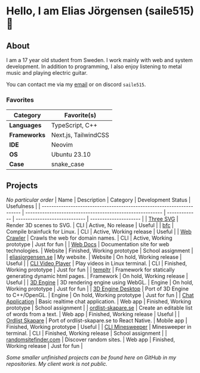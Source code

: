 # Hello, I am Elias Jörgensen (saile515) 👋

## About
I am a 17 year old student from Sweden. I work mainly with web and system development. In addition to programming, I also enjoy listening to metal music and playing electric guitar.

You can contact me via my [email](mailto:elias.jorgensen2006@gmail.com) or on discord `saile515`.

### Favorites
| Category          | Favorite(s)           |
| ----------------- | --------------------- |
| **Languages**     | TypeScript, C++       |
| **Frameworks**    | Next.js, TailwindCSS  |
| **IDE**           | Neovim                |
| **OS**            | Ubuntu 23.10          |
| **Case**          | snake_case            |

## Projects
*No particular order*
| Name                                                                  | Description                                               | Category      | Development Status            | Usefulness            |
| --------------------------------------------------------------------- | --------------------------------------------------------- | ------------- | ----------------------------- | --------------------- |
| [Three SVG](https://github.com/saile515/three-svg)                    | Render 3D scenes to SVG.                                  | CLI           | Active, No release            | Useful                |
| [bfc](https://github.com/saile515/bfc)                                | Compile brainfuck for Linux.                              | CLI           | Active, Working release       | Useful                |
| [Web Crawler](https://github.com/saile515/web-crawler)                | Crawls the web for domain names.                          | CLI           | Active, Working prototype     | Just for fun          |
| [Web Docs](https://github.com/saile515/web-docs)                      | Documentation site for web technologies.                  | Website       | Finished, Working prototype   | School assignment     |
| [eliasjorgensen.se](https://github.com/saile515/portfolio)            | My website.                                               | Website       | On hold, Working release      | Useful                |
| [CLI Video Player](https://github.com/saile515/cli-video-player)      | Play videos in Linux terminal.                            | CLI           | Finished, Working prototype   | Just for fun          |
| [templtr](https://github.com/saile515/templtr)                        | Framework for statically generating dynamic html pages.   | Framework     | On hold, Working release      | Useful                |
| [3D Engine](https://github.com/saile515/3d-engine)                    | 3D rendering engine using WebGL.                          | Engine        | On hold, Working prototype    | Just for fun          |
| [3D Engine Desktop](https://github.com/saile515/3d-engine-desktop)    | Port of 3D Engine to C++/OpenGL.                          | Engine        | On hold, Working prototype    | Just for fun          |
| [Chat Application](https://github.com/saile515/chat-application)      | Basic realtime chat application.                          | Web app       | Finished, Working prototype   | School assignment     |
| [ordlist-skapare.se](https://github.com/saile515/word-list)           | Create an editable list of words from a text.             | Web app       | Finished, Working release     | Useful                |
| [Ordlist Skapare](https://github.com/saile515/word-list-native)       | Port of ordlist-skapare.se to React Native.               | Mobile app    | Finished, Working prototype   | Useful                |
| [CLI Minesweeper](https://github.com/saile515/cli-minesweeper)        | Minesweeper in terminal.                                  | CLI           | Finished, Working release     | School assignment     |
| [randomsitefinder.com](https://github.com/saile515/random-site)       | Discover random sites.                                    | Web app       | Finished, Working release     | Just for fun          |

*Some smaller unfinished projects can be found here on GitHub in my repositories.*
*My client work is not public.*

